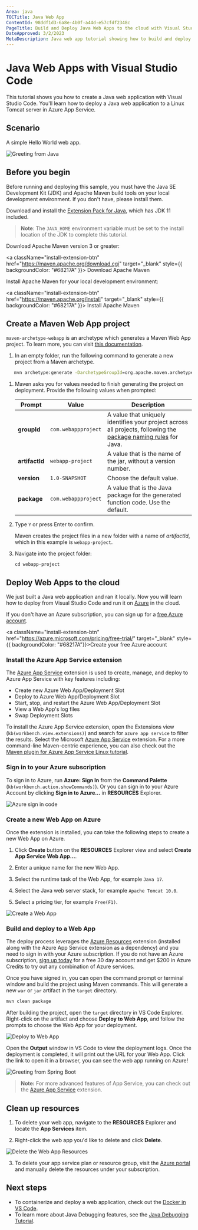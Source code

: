 ```yaml
---
Area: java
TOCTitle: Java Web App
ContentId: 98ddf1d3-6a8e-4b0f-a44d-e57cfdf2348c
PageTitle: Build and Deploy Java Web Apps to the cloud with Visual Studio Code
DateApproved: 3/2/2023
MetaDescription: Java web app tutorial showing how to build and deploy a Java web app to Azure with Visual Studio Code
---
```


# Java Web Apps with Visual Studio Code

This tutorial shows you how to create a Java web application with Visual Studio Code. You'll learn how to deploy a Java web application to a Linux Tomcat server in Azure App Service.

## Scenario

A simple Hello World web app.

![Greeting from Java](images/java-webapp/greeting.png)

## Before you begin

Before running and deploying this sample, you must have the Java SE Development Kit (JDK) and Apache Maven build tools on your local development environment. If you don't have, please install them.

Download and install the [Extension Pack for Java](https://marketplace.visualstudio.com/items?itemName=vscjava.vscode-java-pack), which has JDK 11 included.

>**Note**: The `JAVA_HOME` environment variable must be set to the install location of the JDK to complete this tutorial.

Download Apache Maven version 3 or greater:

<a className="install-extension-btn" href="https://maven.apache.org/download.cgi" target="_blank" style={{ backgroundColor: "#68217A" }}>
  Download Apache Maven
</a>

Install Apache Maven for your local development environment:

<a className="install-extension-btn" href="https://maven.apache.org/install" target="_blank" style={{ backgroundColor: "#68217A" }}>
  Install Apache Maven
</a>

## Create a Maven Web App project

`maven-archetype-webapp` is an archetype which generates a Maven Web App project. To learn more, you can visit [this documentation](https://maven.apache.org/archetypes/maven-archetype-webapp/).

1. In an empty folder, run the following command to generate a new project from a Maven archetype.

```cmd
   mvn archetype:generate -DarchetypeGroupId=org.apache.maven.archetypes -DarchetypeArtifactId=maven-archetype-webapp -DarchetypeVersion=1.4
```
1. Maven asks you for values needed to finish generating the project on deployment. Provide the following values when prompted:

    | Prompt | Value | Description |
    | ------ | ----- | ----------- |
    | **groupId** | `com.webappproject` | A value that uniquely identifies your project across all projects, following the [package naming rules](https://docs.oracle.com/javase/specs/jls/se6/html/packages.html#7.7) for Java. |
    | **artifactId** | `webapp-project` | A value that is the name of the jar, without a version number. |
    | **version** | `1.0-SNAPSHOT` | Choose the default value. |
    | **package** | `com.webappproject` | A value that is the Java package for the generated function code. Use the default. |

1. Type `Y` or press Enter to confirm.

    Maven creates the project files in a new folder with a name of _artifactId_, which in this example is `webapp-project`.

1. Navigate into the project folder:

    ```console
    cd webapp-project
    ```

## Deploy Web Apps to the cloud

We just built a Java web application and ran it locally. Now you will learn how to deploy from Visual Studio Code and run it on [Azure](https://azure.microsoft.com) in the cloud.

If you don't have an Azure subscription, you can sign up for a [free Azure account](https://azure.microsoft.com/pricing/free-trial/).

<a className="install-extension-btn" href="https://azure.microsoft.com/pricing/free-trial/" target="_blank" style={{ backgroundColor: "#68217A"}}>Create your free Azure account</a>

### Install the Azure App Service extension

The [Azure App Service](https://marketplace.visualstudio.com/items?itemName=ms-azuretools.vscode-azureappservice) extension is used to create, manage, and deploy to Azure App Service with key features including:

- Create new Azure Web App/Deployment Slot
- Deploy to Azure Web App/Deployment Slot
- Start, stop, and restart the Azure Web App/Deployment Slot
- View a Web App's log files
- Swap Deployment Slots

To install the Azure App Service extension, open the Extensions view (`kb(workbench.view.extensions)`) and search for `azure app service` to filter the results. Select the Microsoft [Azure App Service](https://marketplace.visualstudio.com/items?itemName=ms-azuretools.vscode-azureappservice) extension. For a more command-line Maven-centric experience, you can also check out the [Maven plugin for Azure App Service Linux tutorial](https://learn.microsoft.com/azure/app-service/quickstart-java?pivots=platform-linux-development-environment-maven).

### Sign in to your Azure subscription

To sign in to Azure, run **Azure: Sign In** from the **Command Palette** (`kb(workbench.action.showCommands)`). Or you can sign in to your Azure Account by clicking **Sign in to Azure...** in **RESOURCES** Explorer.

![Azure sign in code](images/java-webapp/login.png)

### Create a new Web App on Azure

Once the extension is installed, you can take the following steps to create a new Web App on Azure.

1. Click **Create** button on the **RESOURCES** Explorer view and select **Create App Service Web App...**.

2. Enter a unique name for the new Web App.

3. Select the runtime task of the Web App, for example `Java 17`.

4. Select the Java web server stack, for example `Apache Tomcat 10.0`.

5. Select a pricing tier, for example `Free(F1)`.

![Create a Web App](images/java-webapp/create-webapp.png)

### Build and deploy to a Web App

The deploy process leverages the [Azure Resources](https://marketplace.visualstudio.com/items?itemName=ms-azuretools.vscode-azureresourcegroups) extension (installed along with the Azure App Service extension as a dependency) and you need to sign in with your Azure subscription. If you do not have an Azure subscription, [sign up today](https://azure.microsoft.com//free/?b=16.48) for a free 30 day account and get $200 in Azure Credits to try out any combination of Azure services.

Once you have signed in, you can open the command prompt or terminal window and build the project using Maven commands. This will generate a new `war` or `jar` artifact in the `target` directory.

```bash
mvn clean package
```

After building the project, open the `target` directory in VS Code Explorer. Right-click on the artifact and choose **Deploy to Web App**, and follow the prompts to choose the Web App for your deployment.

![Deploy to Web App](images/java-webapp/deploy-webapp.png)

Open the **Output** window in VS Code to view the deployment logs. Once the deployment is completed, it will print out the URL for your Web App. Click the link to open it in a browser, you can see the web app running on Azure!

![Greeting from Spring Boot](images/java-webapp/greeting.png)

> **Note:** For more advanced features of App Service, you can check out the [Azure App Service](https://marketplace.visualstudio.com/items?itemName=ms-azuretools.vscode-azureappservice) extension.

## Clean up resources

1. To delete your web app, navigate to the **RESOURCES** Explorer and locate the **App Services** item.

2. Right-click the web app you'd like to delete and click **Delete**.

![Delete the Web App Resources](images/java-webapp/delete-webapp.png)

3. To delete your app service plan or resource group, visit the [Azure portal](https://portal.azure.com) and manually delete the resources under your subscription.

## Next steps

- To containerize and deploy a web application, check out the [Docker in VS Code](/docs/containers/overview.md).
- To learn more about Java Debugging features, see the [Java Debugging Tutorial](/docs/java/java-debugging.md).
